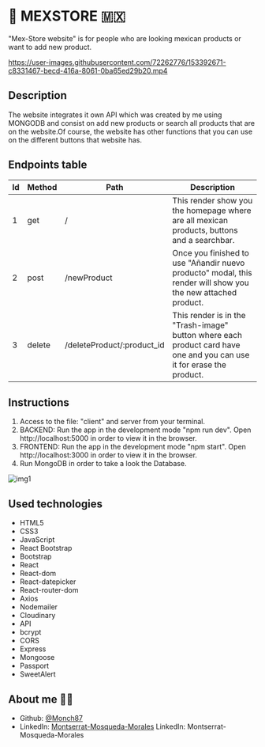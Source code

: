 # :cactus: MEXSTORE 	:mexico:

"Mex-Store website" is for people who are looking mexican products or want to add new product.


https://user-images.githubusercontent.com/72262776/153392671-c8331467-becd-416a-8061-0ba65ed29b20.mp4



## Description

The website integrates it own API which was created by me using MONGODB and consist on add new products or search all products that are on the website.Of course, the website has other functions that you can use on the different buttons that website has.


## Endpoints table

| Id | Method | Path                        | Description                                                                    |
| ---| ------ | ----------------------------| ------------------------------------------------------------------------------ |
| 1  | get    | /                           | This render show you the homepage where are all mexican products, buttons and a searchbar.     |
| 2  | post   | /newProduct                 | Once you finished to use "Añandir nuevo producto" modal, this render will show you the new attached product. |
| 3  | delete | /deleteProduct/:product_id  |This render is in the "Trash-image" button where each product card have one and you can use it for erase the product. |


  ## Instructions

 1. Access to the file: "client" and server from your terminal. 
 2. BACKEND: Run the app in the development mode "npm run dev". Open http://localhost:5000 in order to view it in the browser.
 3. FRONTEND: Run the app in the development mode "npm start". Open http://localhost:3000 in order to view it in the browser.
 4. Run MongoDB in order to take a look the Database.


![img1](https://user-images.githubusercontent.com/72262776/153400082-6154a37b-e9af-4243-b679-af0fd2bee2b7.png)
  
  ## Used technologies 

- HTML5 
- CSS3
- JavaScript
- React Bootstrap
- Bootstrap
- React
- React-dom
- React-datepicker
- React-router-dom
- Axios
- Nodemailer
- Cloudinary
- API
- bcrypt
- CORS
- Express
- Mongoose
- Passport
- SweetAlert



## About me :woman_technologist:

* Github: [@Monch87](https://github.com/Monch87)
* LinkedIn: [Montserrat-Mosqueda-Morales](https://www.linkedin.com/in/montserrat-mosqueda-morales)
  LinkedIn: Montserrat-Mosqueda-Morales
